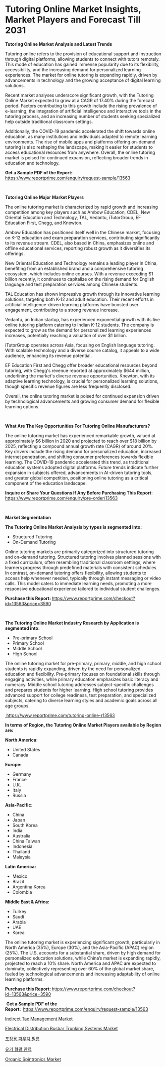<p><h1>Tutoring Online Market Insights, Market Players and Forecast Till 2031</h1></p><p><strong>Tutoring Online Market Analysis and Latest Trends</strong></p>
<p><p>Tutoring online refers to the provision of educational support and instruction through digital platforms, allowing students to connect with tutors remotely. This mode of education has gained immense popularity due to its flexibility, accessibility, and the increasing demand for personalized learning experiences. The market for online tutoring is expanding rapidly, driven by advancements in technology and the growing acceptance of digital learning solutions.</p><p>Recent market analyses underscore significant growth, with the Tutoring Online Market expected to grow at a CAGR of 17.40% during the forecast period. Factors contributing to this growth include the rising prevalence of e-learning, the integration of artificial intelligence and interactive tools in the tutoring process, and an increasing number of students seeking specialized help outside traditional classroom settings.</p><p>Additionally, the COVID-19 pandemic accelerated the shift towards online education, as many institutions and individuals adapted to remote learning environments. The rise of mobile apps and platforms offering on-demand tutoring is also reshaping the landscape, making it easier for students to access educational resources from anywhere. Overall, the online tutoring market is poised for continued expansion, reflecting broader trends in education and technology.</p></p>
<p><strong>Get a Sample PDF of the Report:&nbsp;</strong> <a href="https://www.reportprime.com/enquiry/request-sample/13563">https://www.reportprime.com/enquiry/request-sample/13563</a></p>
<p>&nbsp;</p>
<p><strong>Tutoring Online Major Market Players</strong></p>
<p><p>The online tutoring market is characterized by rapid growth and increasing competition among key players such as Ambow Education, CDEL, New Oriental Education and Technology, TAL, Vedantu, iTutorGroup, EF Education First, Chegg, and Knewton. </p><p>Ambow Education has positioned itself well in the Chinese market, focusing on K-12 education and exam preparation services, contributing significantly to its revenue stream. CDEL, also based in China, emphasizes online and offline educational services, reporting robust growth as it diversifies its offerings. </p><p>New Oriental Education and Technology remains a leading player in China, benefiting from an established brand and a comprehensive tutoring ecosystem, which includes online courses. With a revenue exceeding $1 billion recently, it continues to capitalize on the rising demand for English language and test preparation services among Chinese students.</p><p>TAL Education has shown impressive growth through its innovative learning solutions, targeting both K-12 and adult education. Their recent efforts in artificial intelligence-driven learning platforms have boosted user engagement, contributing to a strong revenue increase.</p><p>Vedantu, an Indian startup, has experienced exponential growth with its live online tutoring platform catering to Indian K-12 students. The company is expected to grow as the demand for personalized learning experiences increases, potentially reaching a valuation of over $1 billion.</p><p>iTutorGroup operates across Asia, focusing on English language tutoring. With scalable technology and a diverse course catalog, it appeals to a wide audience, enhancing its revenue potential.</p><p>EF Education First and Chegg offer broader educational resources beyond tutoring, with Chegg's revenue reported at approximately $644 million, underlining the market's diverse revenue opportunities. Knewton, with its adaptive learning technology, is crucial for personalized learning solutions, though specific revenue figures are less frequently disclosed.</p><p>Overall, the online tutoring market is poised for continued expansion driven by technological advancements and growing consumer demand for flexible learning options.</p></p>
<p>&nbsp;</p>
<p><strong>What Are The Key Opportunities For Tutoring Online Manufacturers?</strong></p>
<p><p>The online tutoring market has experienced remarkable growth, valued at approximately $6 billion in 2020 and projected to reach over $18 billion by 2025, reflecting a compound annual growth rate (CAGR) of around 20%. Key drivers include the rising demand for personalized education, increased internet penetration, and shifting consumer preferences towards flexible learning. The COVID-19 pandemic accelerated this trend, as traditional education systems adopted digital platforms. Future trends indicate further expansion in subjects offered, advancements in AI-driven tutoring tools, and greater global competition, positioning online tutoring as a critical component of the education landscape.</p></p>
<p><strong>Inquire or Share Your Questions If Any Before Purchasing This Report:</strong> <a href="https://www.reportprime.com/enquiry/pre-order/13563">https://www.reportprime.com/enquiry/pre-order/13563</a></p>
<p>&nbsp;</p>
<p><strong>Market Segmentation</strong></p>
<p><strong>The Tutoring Online Market Analysis by types is segmented into:</strong></p>
<p><ul><li>Structured Tutoring</li><li>On-Demand Tutoring</li></ul></p>
<p><p>Online tutoring markets are primarily categorized into structured tutoring and on-demand tutoring. Structured tutoring involves planned sessions with a fixed curriculum, often resembling traditional classroom settings, where learners progress through predefined materials with consistent schedules. In contrast, on-demand tutoring offers flexibility, allowing students to access help whenever needed, typically through instant messaging or video calls. This model caters to immediate learning needs, promoting a more responsive educational experience tailored to individual student challenges.</p></p>
<p><strong>Purchase this Report:&nbsp;</strong><a href="https://www.reportprime.com/checkout?id=13563&price=3590">https://www.reportprime.com/checkout?id=13563&price=3590</a></p>
<p>&nbsp;</p>
<p><strong>The Tutoring Online Market Industry Research by Application is segmented into:</strong></p>
<p><ul><li>Pre-primary School</li><li>Primary School</li><li>Middle School</li><li>High School</li></ul></p>
<p><p>The online tutoring market for pre-primary, primary, middle, and high school students is rapidly expanding, driven by the need for personalized education and flexibility. Pre-primary focuses on foundational skills through engaging activities, while primary education emphasizes basic literacy and numeracy. Middle school tutoring addresses subject-specific challenges and prepares students for higher learning. High school tutoring provides advanced support for college readiness, test preparation, and specialized subjects, catering to diverse learning styles and academic goals across all age groups.</p></p>
<p><a href="https://www.reportprime.com/tutoring-online-r13563">&nbsp;https://www.reportprime.com/tutoring-online-r13563</a></p>
<p><strong>In terms of Region, the Tutoring Online Market Players available by Region are:</strong></p>
<p>
    <p> <strong> North America: </strong>
        <ul>
            <li>United States</li>
            <li>Canada</li>
        </ul>
        </p> 
    <p> <strong> Europe: </strong>
        <ul>
            <li>Germany</li>
            <li>France</li>
            <li>U.K.</li>
            <li>Italy</li>
            <li>Russia</li>
        </ul>
        </p> 
    <p> <strong> Asia-Pacific: </strong>
        <ul>
            <li>China</li>
            <li>Japan</li>
            <li>South Korea</li>
            <li>India</li>
            <li>Australia</li>
            <li>China Taiwan</li>
            <li>Indonesia</li>
            <li>Thailand</li>
            <li>Malaysia</li>
        </ul>
        </p> 
    <p> <strong> Latin America: </strong>
        <ul>
            <li>Mexico</li>
            <li>Brazil</li>
            <li>Argentina Korea</li>
            <li>Colombia</li>
        </ul>
        </p> 
    <p> <strong> Middle East & Africa: </strong>
        <ul>
            <li>Turkey</li>
            <li>Saudi</li>
            <li>Arabia</li>
            <li>UAE</li>
            <li>Korea</li>
        </ul>
    </p>
    </p>
<p><p>The online tutoring market is experiencing significant growth, particularly in North America (35%), Europe (30%), and the Asia-Pacific (APAC) region (25%). The U.S. accounts for a substantial share, driven by high demand for personalized education solutions, while China’s market is expanding rapidly, projected to reach a 10% share. North America and APAC are expected to dominate, collectively representing over 60% of the global market share, fueled by technological advancements and increasing adaptability of online learning platforms.</p></p>
<p><strong>Purchase this Report: </strong><a href="https://www.reportprime.com/checkout?id=13563&price=3590">https://www.reportprime.com/checkout?id=13563&price=3590</a></p>
<p>&nbsp;<strong>Get a Sample PDF of the Report:&nbsp;&nbsp;</strong><a href="https://www.reportprime.com/enquiry/request-sample/13563">https://www.reportprime.com/enquiry/request-sample/13563</a></p>
<p><strong></strong></p>
<p><p><a href="https://github.com/LaurenShaw586/Market-Research-Report-List-1/blob/main/indirect-tax-management-market.md">Indirect Tax Management Market</a></p><p><a href="https://medium.com/@oliver.rampling568768/the-global-electrical-distribution-busbar-trunking-systems-market-is-a-dynamic-and-growing-fbc7c6ed4fa7">Electrical Distribution Busbar Trunking Systems Market</a></p><p><a href="https://medium.com/@melodyfunk1988/%EC%84%B8%EA%B3%84-pouch-films-for-packaging-market-%EC%9D%80-2024%EC%97%90%EC%84%9C-2031%EB%A1%9C-%EC%97%B0%ED%8F%89%EA%B7%A0-%EC%A6%9D%EA%B0%80%EC%9C%A8%EC%9D%84-%EB%B3%B4%EC%9D%BC-%EA%B2%83%EC%9C%BC%EB%A1%9C-%EC%98%88%EC%83%81%EB%90%A9%EB%8B%88%EB%8B%A4-8d7a19a38bfe?postPublishedType=initial">포장용 파우치 필름</a></p><p><a href="https://medium.com/@bobbykihnyt57786/%EC%84%B8%EA%B3%84-organic-fluorescent-pigment-market-%EC%9D%80-2024%EC%97%90%EC%84%9C-2031%EB%A1%9C-%EC%97%B0%ED%8F%89%EA%B7%A0-%EC%A6%9D%EA%B0%80%EC%9C%A8%EC%9D%84-%EB%B3%B4%EC%9D%BC-%EA%B2%83%EC%9C%BC%EB%A1%9C-%EC%98%88%EC%83%81%EB%90%A9%EB%8B%88%EB%8B%A4-6e16c292ad0e">유기 형광 안료</a></p><p><a href="https://www.linkedin.com/pulse/future-organic-spintronics-market-global-forecast-5ocse?trackingId=k5w9yZ6hRFKMG2LJzeYMyA%3D%3D">Organic Spintronics Market</a></p></p>
